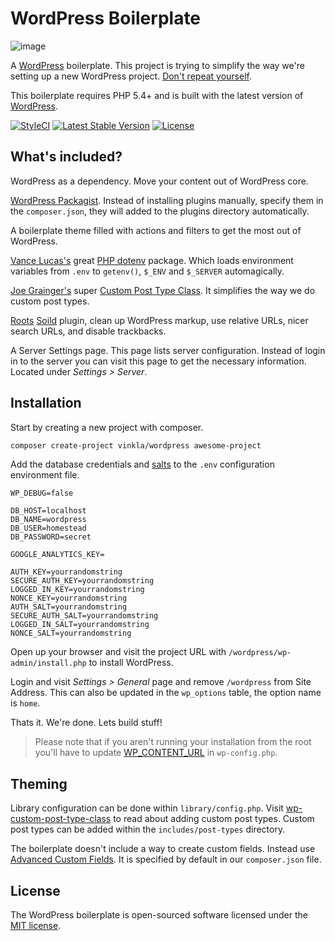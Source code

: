 WordPress Boilerplate
=====================

![image](https://raw.githubusercontent.com/vinkla/vinkla.github.io/master/images/package-wordpress.png)

A [WordPress](https://github.com/WordPress/WordPress) boilerplate. This project is trying to simplify the way we're setting up a new WordPress project. [Don't repeat yourself](http://en.wikipedia.org/wiki/Don't_repeat_yourself).

This boilerplate requires PHP 5.4+ and is built with the latest version of [WordPress](https://github.com/WordPress/WordPress).

[![StyleCI](https://styleci.io/repos/13329845/shield?style=flat)](https://styleci.io/repos/13329845)
[![Latest Stable Version](http://img.shields.io/packagist/v/vinkla/wordpress.svg?style=flat)](https://packagist.org/packages/vinkla/wordpress)
[![License](https://img.shields.io/packagist/l/vinkla/wordpress.svg?style=flat)](https://packagist.org/packages/vinkla/wordpress)

## What's included?

WordPress as a dependency. Move your content out of WordPress core.

[WordPress Packagist](http://wpackagist.org/). Instead of installing plugins manually, specify them in the `composer.json`, they will added to the plugins directory automatically.

A boilerplate theme filled with actions and filters to get the most out of WordPress.

[Vance Lucas's](https://github.com/vlucas) great [PHP dotenv](https://github.com/vlucas/phpdotenv) package. Which loads environment variables from `.env` to `getenv()`, `$_ENV` and `$_SERVER` automagically.

[Joe Grainger's](https://github.com/jjgrainger) super [Custom Post Type Class](https://github.com/jjgrainger/wp-custom-post-type-class). It simplifies the way we do custom post types.

[Roots](https://github.com/roots) [Soild](https://github.com/roots/soil) plugin, clean up WordPress markup, use relative URLs, nicer search URLs, and disable trackbacks.

A Server Settings page. This page lists server configuration. Instead of login in to the server you can visit this page to get the necessary information. Located under *Settings > Server*.

## Installation
Start by creating a new project with composer.

```bash
composer create-project vinkla/wordpress awesome-project
```

Add the database credentials and [salts](https://api.wordpress.org/secret-key/1.1/salt) to the `.env` configuration environment file.
```
WP_DEBUG=false

DB_HOST=localhost
DB_NAME=wordpress
DB_USER=homestead
DB_PASSWORD=secret

GOOGLE_ANALYTICS_KEY=

AUTH_KEY=yourrandomstring
SECURE_AUTH_KEY=yourrandomstring
LOGGED_IN_KEY=yourrandomstring
NONCE_KEY=yourrandomstring
AUTH_SALT=yourrandomstring
SECURE_AUTH_SALT=yourrandomstring
LOGGED_IN_SALT=yourrandomstring
NONCE_SALT=yourrandomstring
```

Open up your browser and visit the project URL with `/wordpress/wp-admin/install.php` to install WordPress.

Login and visit *Settings > General* page and remove `/wordpress` from Site Address. This can also be updated in the `wp_options` table, the option name is `home`.

Thats it. We're done. Lets build stuff!

> Please note that if you aren't running your installation from the root you'll have to update [WP_CONTENT_URL](wp-config.php) in `wp-config.php`.

## Theming
Library configuration can be done within `library/config.php`. Visit [wp-custom-post-type-class](https://github.com/jjgrainger/wp-custom-post-type-class) to read about adding custom post types. Custom post types can be added within the `includes/post-types` directory.

The boilerplate doesn't include a way to create custom fields. Instead use [Advanced Custom Fields](http://www.advancedcustomfields.com/). It is specified by default in our `composer.json` file.

## License

The WordPress boilerplate is open-sourced software licensed under the [MIT license](http://opensource.org/licenses/MIT).
